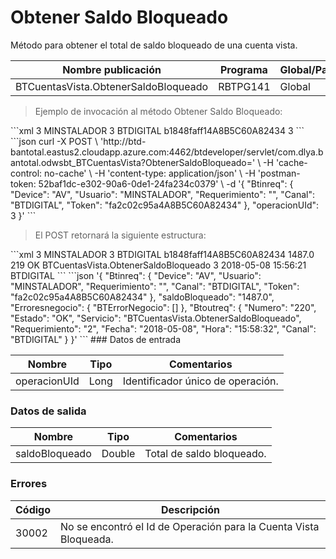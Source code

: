 # Obtener Saldo Bloqueado 

Método para obtener el total de saldo bloqueado de una cuenta vista. 

Nombre publicación | Programa | Global/País 
--------- | ----------- | ----------- 
BTCuentasVista.ObtenerSaldoBloqueado | RBTPG141 | Global 

> Ejemplo de invocación al método Obtener Saldo Bloqueado: 

<code-group> 
<code-block title="XML" active> 
```xml 
<soapenv:Envelope xmlns:soapenv="http://schemas.xmlsoap.org/soap/envelope/" xmlns:bts="http://uy.com.dlya.bantotal/BTSOA/"> 
   <soapenv:Header/> 
   <soapenv:Body> 
      <bts:BTCuentasVista.ObtenerSaldoBloqueado> 
         <bts:Btinreq> 
            <bts:Device>3</bts:Device> 
            <bts:Usuario>MINSTALADOR</bts:Usuario> 
            <bts:Requerimiento>3</bts:Requerimiento> 
            <bts:Canal>BTDIGITAL</bts:Canal> 
            <bts:Token>b1848faff14A8B5C60A82434</bts:Token> 
         </bts:Btinreq> 
         <bts:operacionUId>3</bts:operacionUId> 
      </bts:BTCuentasVista.ObtenerSaldoBloqueado> 
   </soapenv:Body> 
</soapenv:Envelope> 
``` 
</code-block> 

<code-block title="JSON"> 
```json 
curl -X POST \ 
  'http://btd-bantotal.eastus2.cloudapp.azure.com:4462/btdeveloper/servlet/com.dlya.bantotal.odwsbt_BTCuentasVista?ObtenerSaldoBloqueado=' \ 
  -H 'cache-control: no-cache' \ 
  -H 'content-type: application/json' \ 
  -H 'postman-token: 52baf1dc-e302-90a6-0de1-24fa234c0379' \ 
  -d '{ 
	"Btinreq": { 
		"Device": "AV", 
		"Usuario": "MINSTALADOR", 
		"Requerimiento": "", 
		"Canal": "BTDIGITAL", 
		"Token": "fa2c02c95a4A8B5C60A82434" 
	}, 
    "operacionUId": 3 
}' 
``` 
</code-block> 
</code-group> 

> El POST retornará la siguiente estructura: 

<code-group> 
<code-block title="XML" active> 
```xml 
<SOAP-ENV:Envelope xmlns:SOAP-ENV="http://schemas.xmlsoap.org/soap/envelope/" xmlns:xsd="http://www.w3.org/2001/XMLSchema" xmlns:SOAP-ENC="http://schemas.xmlsoap.org/soap/encoding/" xmlns:xsi="http://www.w3.org/2001/XMLSchema-instance"> 
   <SOAP-ENV:Body> 
      <BTCuentasVista.ObtenerSaldoBloqueadoResponse xmlns="http://uy.com.dlya.bantotal/BTSOA/"> 
         <Btinreq> 
            <Device>3</Device> 
            <Usuario>MINSTALADOR</Usuario> 
            <Requerimiento>3</Requerimiento> 
            <Canal>BTDIGITAL</Canal> 
            <Token>b1848faff14A8B5C60A82434</Token> 
         </Btinreq> 
         <saldoBloqueado>1487.0</saldoBloqueado> 
         <Erroresnegocio></Erroresnegocio> 
         <Btoutreq> 
            <Numero>219</Numero> 
            <Estado>OK</Estado> 
            <Servicio>BTCuentasVista.ObtenerSaldoBloqueado</Servicio> 
            <Requerimiento>3</Requerimiento> 
            <Fecha>2018-05-08</Fecha> 
            <Hora>15:56:21</Hora> 
            <Canal>BTDIGITAL</Canal> 
         </Btoutreq> 
      </BTCuentasVista.ObtenerSaldoBloqueadoResponse> 
   </SOAP-ENV:Body> 
</SOAP-ENV:Envelope> 
``` 
</code-block> 

<code-block title="JSON"> 
```json 
'{ 
	"Btinreq": { 
		"Device": "AV", 
		"Usuario": "MINSTALADOR", 
		"Requerimiento": "", 
		"Canal": "BTDIGITAL", 
		"Token": "fa2c02c95a4A8B5C60A82434" 
	}, 
    "saldoBloqueado": "1487.0", 
    "Erroresnegocio": { 
        "BTErrorNegocio": [] 
    }, 
    "Btoutreq": { 
        "Numero": "220", 
        "Estado": "OK", 
        "Servicio": "BTCuentasVista.ObtenerSaldoBloqueado", 
        "Requerimiento": "2", 
        "Fecha": "2018-05-08", 
        "Hora": "15:58:32", 
        "Canal": "BTDIGITAL" 
    } 
}' 
``` 
</code-block> 
</code-group>  
### Datos de entrada 

Nombre | Tipo | Comentarios 
--------- | ----------- | ----------- 
operacionUId | Long | Identificador único de operación. 

### Datos de salida 

Nombre | Tipo | Comentarios 
--------- | ----------- | ----------- 
saldoBloqueado | Double | Total de saldo bloqueado. 

### Errores 

Código | Descripción 
--------- | ----------- 
30002 | No se encontró el Id de Operación para la Cuenta Vista Bloqueada. 

 
